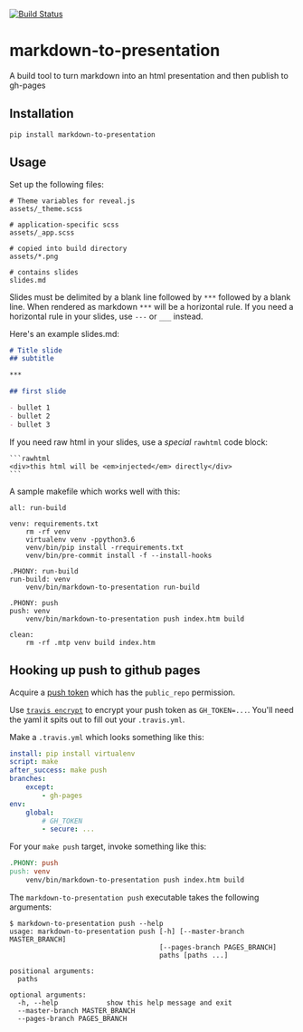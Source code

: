 [![Build Status](https://dev.azure.com/asottile/asottile/_apis/build/status/anthonywritescode.markdown-to-presentation?branchName=master)](https://dev.azure.com/asottile/asottile/_build/latest?definitionId=11&branchName=master)

markdown-to-presentation
========================

A build tool to turn markdown into an html presentation and then publish to
gh-pages

## Installation

`pip install markdown-to-presentation`


## Usage

Set up the following files:

```
# Theme variables for reveal.js
assets/_theme.scss

# application-specific scss
assets/_app.scss

# copied into build directory
assets/*.png

# contains slides
slides.md
```

Slides must be delimited by a blank line followed by `***` followed by a blank
line.  When rendered as markdown `***` will be a horizontal rule.  If you need
a horizontal rule in your slides, use `---` or `___` instead.

Here's an example slides.md:

```markdown
# Title slide
## subtitle

***

## first slide

- bullet 1
- bullet 2
- bullet 3
```

If you need raw html in your slides, use a *special* `rawhtml` code block:

    ```rawhtml
    <div>this html will be <em>injected</em> directly</div>
    ```

A sample makefile which works well with this:

```make
all: run-build

venv: requirements.txt
    rm -rf venv
    virtualenv venv -ppython3.6
    venv/bin/pip install -rrequirements.txt
    venv/bin/pre-commit install -f --install-hooks

.PHONY: run-build
run-build: venv
    venv/bin/markdown-to-presentation run-build

.PHONY: push
push: venv
    venv/bin/markdown-to-presentation push index.htm build

clean:
    rm -rf .mtp venv build index.htm
```

## Hooking up push to github pages

Acquire a [push token](https://github.com/settings/tokens/new) which has the
`public_repo` permission.

Use [`travis encrypt`](https://docs.travis-ci.com/user/encryption-keys/) to
encrypt your push token as `GH_TOKEN=...`.  You'll need the yaml it spits out
to fill out your `.travis.yml`.

Make a `.travis.yml` which looks something like this:

```yaml
install: pip install virtualenv
script: make
after_success: make push
branches:
    except:
        - gh-pages
env:
    global:
        # GH_TOKEN
        - secure: ...
```

For your `make push` target, invoke something like this:

```makefile
.PHONY: push
push: venv
    venv/bin/markdown-to-presentation push index.htm build
```

The `markdown-to-presentation push` executable takes the following arguments:

```
$ markdown-to-presentation push --help
usage: markdown-to-presentation push [-h] [--master-branch MASTER_BRANCH]
                                     [--pages-branch PAGES_BRANCH]
                                     paths [paths ...]

positional arguments:
  paths

optional arguments:
  -h, --help            show this help message and exit
  --master-branch MASTER_BRANCH
  --pages-branch PAGES_BRANCH
```

